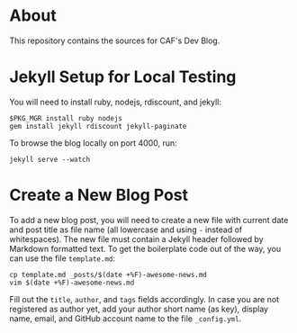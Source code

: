 About
=====

This repository contains the sources for CAF's Dev Blog.


Jekyll Setup for Local Testing
==============================

You will need to install ruby, nodejs, rdiscount, and jekyll:

```
$PKG_MGR install ruby nodejs
gem install jekyll rdiscount jekyll-paginate
```

To browse the blog locally on port 4000, run:

```
jekyll serve --watch
```


Create a New Blog Post
======================

To add a new blog post, you will need to create a new file with current date
and post title as file name (all lowercase and using `-` instead of
whitespaces). The new file must contain a Jekyll header followed by Markdown
formatted text. To get the boilerplate code out of the way, you can use the
file `template.md`:

```
cp template.md _posts/$(date +%F)-awesome-news.md
vim $(date +%F)-awesome-news.md
```

Fill out the `title`, `author`, and `tags` fields accordingly. In case you are
not registered as author yet, add your author short name (as key), display
name, email, and GitHub account name to the file `_config.yml`.
